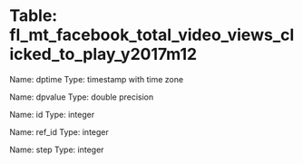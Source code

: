 Table: fl_mt_facebook_total_video_views_clicked_to_play_y2017m12
================================================================

Name: dptime
Type: timestamp with time zone

Name: dpvalue
Type: double precision

Name: id
Type: integer

Name: ref_id
Type: integer

Name: step
Type: integer

